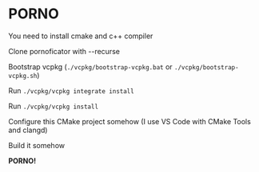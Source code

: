 # PORNO

You need to install cmake and c++ compiler

Clone pornoficator with --recurse

Bootstrap vcpkg (`./vcpkg/bootstrap-vcpkg.bat` or `./vcpkg/bootstrap-vcpkg.sh`)

Run `./vcpkg/vcpkg integrate install`

Run `./vcpkg/vcpkg install`

Configure this CMake project somehow (I use VS Code with CMake Tools and clangd)

Build it somehow

**PORNO!**
